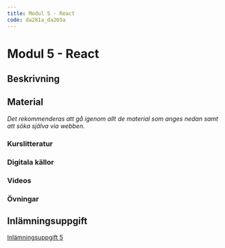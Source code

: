 ```yaml
---
title: Modul 5 - React
code: da281a_da265a
---
```


# Modul 5 - React

## Beskrivning

## Material

_Det rekommenderas att gå igenom allt de material som anges nedan samt att söka själva via webben._

### Kurslitteratur

### Digitala källor

### Videos

### Övningar

## Inlämningsuppgift

[Inlämningsuppgift 5](/courses/da281a_da265a/assignments/uppg5.html)
